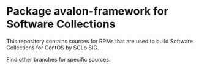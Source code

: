 # Package avalon-framework for Software Collections

This repository contains sources for RPMs that are used
to build Software Collections for CentOS by SCLo SIG.

Find other branches for specific sources.
